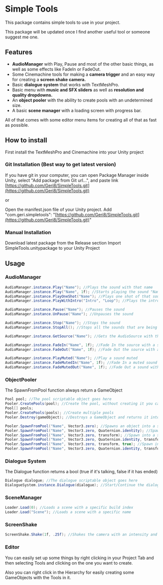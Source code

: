# Simple Tools

This package contains simple tools to use in your project.

This package will be updated once I find another useful tool or someone suggest me one.

## Features

- **AudioManager** with Play, Pause and most of the other basic things, as well as some effects like FadeIn or FadeOut.
- Some Cinemachine tools for making a **camera trigger** and an easy way for creating a **screen shake camera.**
- Basic **dialogue system** that works with TextMeshPro.
- Basic menu with **music and SFX sliders** as well as **resolution and quality dropdowns.**
- An **object pooler** with the ability to create pools with an undetermined size.
- A basic **scene manager** with a loading screen with progress bar.

All of that comes with some editor menu items for creating all of that as fast as possible.

## How to install

First install the TextMeshPro and Cinemachine into your Unity project

### Git Installation (Best way to get latest version)

If you have git in your computer, you can open Package Manager inside Unity, select "Add package from Git url...", and paste link [https://github.com/Geri8/SimpleTools.git](https://github.com/Geri8/SimpleTools.git)

or

Open the manifest.json file of your Unity project. Add "com.geri.simpletools": "[https://github.com/Geri8/SimpleTools.git](https://github.com/Geri8/SimpleTools.git)"

### Manual Installation

Download latest package from the Release section Import SimpleTools.unitypackage to your Unity Project

## Usage

### AudioManager

```csharp
AudioManager.instance.Play("Name"); //Plays the sound with that name
AudioManager.instance.Play("Name", 1f); //Starts playing the sound "Name" in 1 second
AudioManager.instance.PlayOneShot("Name"); //Plays one shot of that sound (Useful for repeated sounds)
AudioManager.instance.PlayWithIntro("Intro", "Loop"); //Plays the intro and then the loop

AudioManager.instance.Pause("Name"); //Pauses the sound
AudioManager.instance.UnPause("Name"); //Unpauses the sound

AudioManager.instance.Stop("Name"); //Stops the sound
AudioManager.instance.StopAll(); //Stops all the sounds that are being played

AudioManager.instance.GetSource("Name"); //Gets the AudioSource with that name

AudioManager.instance.FadeIn("Name", 1f); //Fade In the source with a specific duration
AudioManager.instance.FadeOut("Name", 1f); //Fade Out the source with a specific duration

AudioManager.instance.PlayMuted("Name"); //Play a sound muted
AudioManager.instance.FadeMutedIn("Name", 1f); //Fade In a muted sound with a specific duration
AudioManager.instance.FadeMutedOut("Name", 1f); //Fade Out a sound without stopping it
```

### ObjectPooler

The SpawnFromPool function always return a GameObject

```csharp
Pool pool; //The pool scriptable object goes here
Pooler.CreatePools(pool); //Create the pool, without creating it you cannot spawn it
Pool[] pools;
Pooler.CreatePools(pools); //Create multiple pools
Pooler.Destroy(gameObject); //Destroys a GameObject and returns it into the pool scene

Pooler.SpawnFromPool("Name", Vector3.zero); //Spawns an object into a specific position
Pooler.SpawnFromPool("Name", Vector3.zero, Quaternion.identity); //Spawn into a specific position and rotation
Pooler.SpawnFromPool("Name", Vector3.zero, transform); //Spawn into a specific position and parent
Pooler.SpawnFromPool("Name", Vector3.zero, Quaternion.identity, transform); //Spawn into a specific position, rotation and parent
Pooler.SpawnFromPool("Name", Vector3.zero, transform, true); //Spawn into a specific position, parent and instantiate in worldSpace or not
Pooler.SpawnFromPool("Name", Vector3.zero, Quaternion.identity, transform, true); //Spawn into a specific position, rotation, parent and instantiate in worldSpace or not
```

### Dialogue System

The Dialogue function returns a bool (true if it's talking, false if it has ended)

```csharp
Dialogue dialogue; //The dialogue scriptable object goes here
DialogueSystem.instance.Dialogue(dialogue); //Start/Continue the dialogue
```

### SceneManager

```csharp
Loader.Load(0); //Loads a scene with a specific build index
Loader.Load("Scene"); //Loads a scene with a specific name
```

### ScreenShake

```csharp
ScreenShake.Shake(1f, .25f); //Shakes the camera with an intensity and duration
```

### Editor

You can easily set up some things by right clicking in your Project Tab and then selecting Tools and clicking on the one you want to create.

Also you can right click in the Hierarchy for easily creating some GameObjects with the Tools in it.